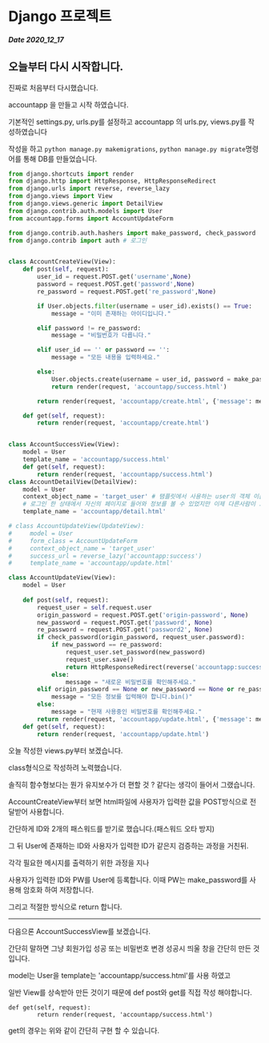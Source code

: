 # Django 프로젝트
##### Date 2020_12_17
오늘부터 다시 시작합니다.
---
진짜로 처음부터 다시했습니다.

accountapp 을 만들고 시작 하였습니다.

기본적인 settings.py, urls.py를 설정하고 accountapp 의 urls.py, views.py를 작성하였습니다

작성을 하고 ```python manage.py makemigrations```, ```python manage.py migrate```명령어를 통해 DB를 만들었습니다.

```Python
from django.shortcuts import render
from django.http import HttpResponse, HttpResponseRedirect
from django.urls import reverse, reverse_lazy
from django.views import View
from django.views.generic import DetailView
from django.contrib.auth.models import User
from accountapp.forms import AccountUpdateForm

from django.contrib.auth.hashers import make_password, check_password
from django.contrib import auth # 로그인


class AccountCreateView(View):
    def post(self, request):
        user_id = request.POST.get('username',None)
        password = request.POST.get('password',None)
        re_password = request.POST.get('re_password',None)

        if User.objects.filter(username = user_id).exists() == True:
            message = "이미 존재하는 아이디입니다."

        elif password != re_password:
            message = "비밀번호가 다릅니다."

        elif user_id == '' or password == '':
            message = "모든 내용을 입력하세요."

        else:
            User.objects.create(username = user_id, password = make_password(password))
            return render(request, 'accountapp/success.html')

        return render(request, 'accountapp/create.html', {'message': message})

    def get(self, request):
        return render(request, 'accountapp/create.html')


class AccountSuccessView(View):
    model = User
    template_name = 'accountapp/success.html'
    def get(self, request):
        return render(request, 'accountapp/success.html')
class AccountDetailView(DetailView):
    model = User
    context_object_name = 'target_user' # 탬플릿에서 사용하는 user의 객체 이름을 target_user로 다르게 설정해줌
    # 로그인 한 상태에서 자신의 페이지로 들어와 정보를 볼 수 있었지만 이제 다른사람이 그 페이지에 들어가더라도 정상적으로 열람 가능하다.
    template_name = 'accountapp/detail.html'

# class AccountUpdateView(UpdateView):
#     model = User
#     form_class = AccountUpdateForm
#     context_object_name = 'target_user'
#     success_url = reverse_lazy('accountapp:success')
#     template_name = 'accountapp/update.html'

class AccountUpdateView(View):
    model = User
    
    def post(self, request):
        request_user = self.request.user
        origin_password = request.POST.get('origin-password', None)
        new_password = request.POST.get('password', None)
        re_password = request.POST.get('password2', None)
        if check_password(origin_password, request_user.password):
            if new_password == re_password:
                request_user.set_password(new_password)
                request_user.save()
                return HttpResponseRedirect(reverse('accountapp:success'))
            else:
                message = "새로운 비밀번호를 확인해주세요."
        elif origin_password == None or new_password == None or re_password == None :
            message = "모든 정보를 입력해야 합니다.bin()"
        else:
            message = "현재 사용중인 비밀번호를 확인해주세요."
        return render(request, 'accountapp/update.html', {'message': message})
    def get(self, request):
        return render(request, 'accountapp/update.html')
```
오늘 작성한  views.py부터 보겠습니다.

class형식으로 작성하려 노력했습니다.

솔직히 함수형보다는 뭔가 유지보수가 더 편할 것 ? 같다는 생각이 들어서 그랬습니다.

AccountCreateView부터 보면 html파일에 사용자가 입력한 값을 POST방식으로 전달받어 사용합니다.

간단하게 ID와 2개의 패스워드를 받기로 했습니다.(패스워드 오타 방지)

그 뒤 User에 존재하는 ID와 사용자가 입력한 ID가 같은지 검증하는 과정을 거친뒤.

각각 필요한 메시지를 출력하기 위한 과정을 지나 

사용자가 입력한 ID와 PW를 User에 등록합니다. 이때 PW는 make_password를 사용해 암호화 하여 저장합니다.

그리고 적절한 방식으로 return 합니다.

---

다음으론 AccountSuccessView를 보겠습니다.

간단히 말하면 그냥 회원가입 성공 또는 비밀번호 변경 성공시 띄울 창을 간단히 만든 것 입니다.

model는 User을 template는 'accountapp/success.html'를 사용 하였고

일반 View를 상속받아 만든 것이기 때문에 def post와 get를 직접 작성 해야합니다.
```
def get(self, request):
        return render(request, 'accountapp/success.html')
```
get의 경우는 위와 같이 간단히 구현 할 수 있습니다.
